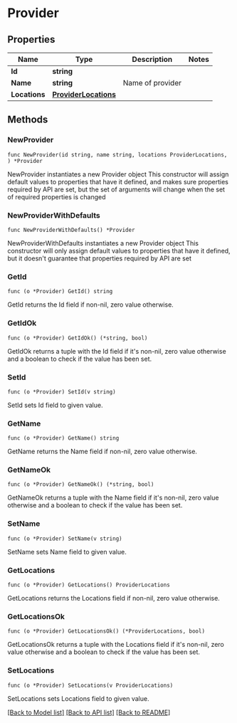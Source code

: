 # Provider

## Properties

Name | Type | Description | Notes
------------ | ------------- | ------------- | -------------
**Id** | **string** |  | 
**Name** | **string** | Name of provider | 
**Locations** | [**ProviderLocations**](ProviderLocations.md) |  | 

## Methods

### NewProvider

`func NewProvider(id string, name string, locations ProviderLocations, ) *Provider`

NewProvider instantiates a new Provider object
This constructor will assign default values to properties that have it defined,
and makes sure properties required by API are set, but the set of arguments
will change when the set of required properties is changed

### NewProviderWithDefaults

`func NewProviderWithDefaults() *Provider`

NewProviderWithDefaults instantiates a new Provider object
This constructor will only assign default values to properties that have it defined,
but it doesn't guarantee that properties required by API are set

### GetId

`func (o *Provider) GetId() string`

GetId returns the Id field if non-nil, zero value otherwise.

### GetIdOk

`func (o *Provider) GetIdOk() (*string, bool)`

GetIdOk returns a tuple with the Id field if it's non-nil, zero value otherwise
and a boolean to check if the value has been set.

### SetId

`func (o *Provider) SetId(v string)`

SetId sets Id field to given value.


### GetName

`func (o *Provider) GetName() string`

GetName returns the Name field if non-nil, zero value otherwise.

### GetNameOk

`func (o *Provider) GetNameOk() (*string, bool)`

GetNameOk returns a tuple with the Name field if it's non-nil, zero value otherwise
and a boolean to check if the value has been set.

### SetName

`func (o *Provider) SetName(v string)`

SetName sets Name field to given value.


### GetLocations

`func (o *Provider) GetLocations() ProviderLocations`

GetLocations returns the Locations field if non-nil, zero value otherwise.

### GetLocationsOk

`func (o *Provider) GetLocationsOk() (*ProviderLocations, bool)`

GetLocationsOk returns a tuple with the Locations field if it's non-nil, zero value otherwise
and a boolean to check if the value has been set.

### SetLocations

`func (o *Provider) SetLocations(v ProviderLocations)`

SetLocations sets Locations field to given value.



[[Back to Model list]](../README.md#documentation-for-models) [[Back to API list]](../README.md#documentation-for-api-endpoints) [[Back to README]](../README.md)


